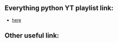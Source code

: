 ## Everything python YT playlist link:

* [here](https://www.youtube.com/playlist?list=PL8RVVGG_QGU508r74Tt579U_gsn8zG-28)

## Other useful link:
